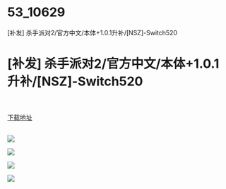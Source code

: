 # 53_10629
[补发] 杀手派对2/官方中文/本体+1.0.1升补/[NSZ]-Switch520
# [补发] 杀手派对2/官方中文/本体+1.0.1升补/[NSZ]-Switch520
 <br/></br>
[下载地址](https://www.switch520.cc/article/10629 "下载地址")
<br/></br>

<p><img src="https://www.switch520.cc/muke_img/upload_art_editor_20210316-1_02b31ea501be14f8c8be3e7ac6591a03.jpg"></p>
<p><img src="https://www.switch520.cc/muke_img/upload_art_editor_20210316-1_e5333ca857ce7bc2ccaeae1a7a01718a.jpg"></p>
<p><img src="https://www.switch520.cc/muke_img/upload_art_editor_20210316-1_71e7a3b5f52e9664574187a068b62915.jpg"></p>
<p><img src="https://www.switch520.cc/muke_img/upload_art_editor_20210316-1_11e056ef9aee4458b8840502891e82d2.jpg"></p>
<p><strong>&nbsp;</strong></p>
